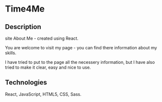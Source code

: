 # Time4Me

## Description
site About Me - created using React.

You are welcome to visit my page - you can find there information about my skills.

I have tried to put to the page all the necessery information, but I have also tried to make it clear, easy and nice to use. 

## Technologies
React, JavaScript, HTML5, CSS, Sass.
